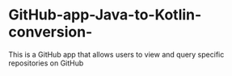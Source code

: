 # GitHub-app-Java-to-Kotlin-conversion-
This is a GitHub app that allows users to view and query specific repositories on GitHub

